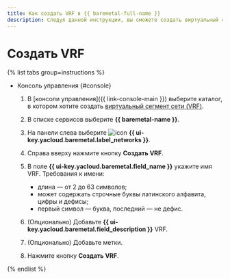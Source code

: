 ```yaml
---
title: Как создать VRF в {{ baremetal-full-name }}
description: Следуя данной инструкции, вы сможете создать виртуальный сегмент сети (VRF) в {{ baremetal-full-name }}.
---
```


# Создать VRF

{% list tabs group=instructions %}

- Консоль управления {#console}

  1. В [консоли управления]({{ link-console-main }}) выберите каталог, в котором хотите создать [виртуальный сегмент сети (VRF)](../concepts/index.md#vrf).
  1. В списке сервисов выберите **{{ baremetal-name }}**.
  1. На панели слева выберите ![icon](../../_assets/console-icons/vector-square.svg) **{{ ui-key.yacloud.baremetal.label_networks }}**.
  1. Справа вверху нажмите кнопку **Создать VRF**.
  1. В поле **{{ ui-key.yacloud.baremetal.field_name }}** укажите имя VRF. Требования к имени:

     * длина — от 2 до 63 символов;
     * может содержать строчные буквы латинского алфавита, цифры и дефисы;
     * первый символ — буква, последний — не дефис.

  1. (Опционально) Добавьте **{{ ui-key.yacloud.baremetal.field_description }}** VRF.
  1. (Опционально) Добавьте метки.
  1. Нажмите кнопку **Создать VRF**.

{% endlist %}
